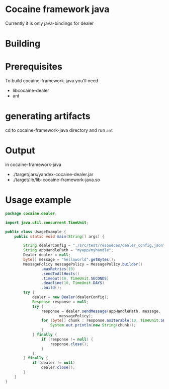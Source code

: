Cocaine framework java
===============

Currently it is only java-bindings for dealer

Building
====================

Prerequisites
====================
To build cocaine-framework-java you'll need

* libcocaine-dealer
* ant

generating artifacts
====================


cd to cocaine-framework-java directory
and run `ant`

Output
====================
in cocaine-framework-java

* ./target/jars/yandex-cocaine-dealer.jar
* ./target/lib/lib-cocaine-framework-java.so

Usage example
====================

```java
package cocaine.dealer;

import java.util.concurrent.TimeUnit;

public class UsageExample {
    public static void main(String[] args) {

        String dealerConfig = "./src/test/resoueces/dealer_config.json";
        String appHandlePath = "myapp/myhandle";
        Dealer dealer = null;
        byte[] message = "helloworld".getBytes();
        MessagePolicy messagePolicy = MessagePolicy.builder()
                .maxRetries(10)
                .sendToAllHosts()
                .timeout(10, TimeUnit.SECONDS)
                .deadline(10, TimeUnit.DAYS)
                .build();
        try {
            dealer = new Dealer(dealerConfig);
            Response response = null;
            try {
                response = dealer.sendMessage(appHandlePath, message,
                        messagePolicy);
                for (byte[] chunk : response.asIterable(10, TimeUnit.SECONDS)) {
                    System.out.println(new String(chunk));
                }
            } finally {
                if (response != null) {
                    response.close();
                }
            }
        } finally {
            if (dealer != null)
                dealer.close();
        }
    }
}
```
